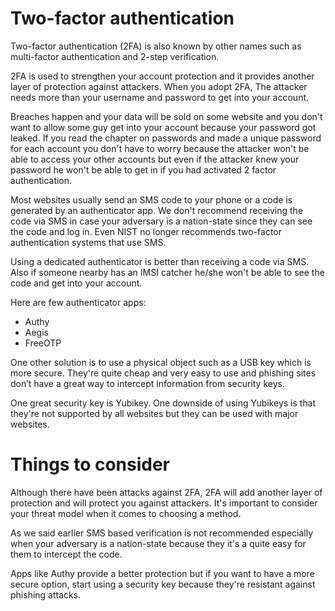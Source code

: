 Two-factor authentication
===

Two-factor authentication (2FA) is also known by other names such as multi-factor authentication and 2-step verification.

2FA is used to strengthen your account protection and it provides another layer of protection against attackers. When you adopt 2FA, The attacker needs more than your username and password to get into your account. 

Breaches happen and your data will be sold on some website and you don't want to allow some guy get into your account because your password got leaked. If you read the chapter on passwords and made a unique password for each account you don't have to worry because the attacker won't be able to access your other accounts but even if the attacker knew your password he won't be able to get in if you had activated 2 factor authentication.

Most websites usually send an SMS code to your phone or a code is generated by an authenticator app. We don't recommend receiving the code via SMS in case your adversary is a nation-state since they can see the code and log in. Even NIST no longer recommends two-factor authentication systems that use SMS.

Using a dedicated authenticator is better than receiving a code via SMS. Also if someone nearby has an IMSI catcher he/she won't be able to see the code and get into your account. 

Here are few authenticator apps:

- Authy
- Aegis
- FreeOTP


One other solution is to use a physical object such as a USB key which is more secure. They're quite cheap and very easy to use and phishing sites don’t have a great way to intercept information from security keys. 

One great security key is Yubikey. One downside of using Yubikeys is that they're not supported by all websites but they can be used with major websites.


Things to consider
===

Although there have been attacks against 2FA, 2FA will add another layer of protection and will protect you against attackers. It's important to consider your threat model when it comes to choosing a method.

As we said earlier SMS based verification is not recommended especially when your adversary is a nation-state because they it's a quite easy for them to intercept the code. 

Apps like Authy provide a better protection but if you want to have a more secure option, start using a security key because they're resistant against phishing attacks.

